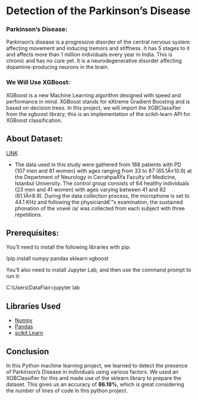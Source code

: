 # Detection of the Parkinson’s Disease

### Parkinson’s Disease:
   Parkinson’s disease is a progressive disorder of the central nervous system affecting movement and inducing tremors and stiffness. It has 5 stages to it and affects more than 1 million individuals every year in India. This is chronic and has no cure yet. It is a neurodegenerative disorder affecting dopamine-producing neurons in the brain.

### We Will Use XGBoost:  
XGBoost is a new Machine Learning algorithm designed with speed and performance in mind. XGBoost stands for eXtreme Gradient Boosting and is based on decision trees. In this project, we will import the XGBClassifier from the xgboost library; this is an implementation of the scikit-learn API for XGBoost classification.


## About Dataset:
[LINK](https://www.kaggle.com/datasets/dipayanbiswas/parkinsons-disease-speech-signal-features)
- The data used in this study were gathered from 188 patients with PD (107 men and 81 women) with ages ranging from 33 to 87 (65.1Â±10.9) at the Department of Neurology in CerrahpaÅŸa Faculty of Medicine, Istanbul University. The control group consists of 64 healthy individuals (23 men and 41 women) with ages varying between 41 and 82 (61.1Â±8.9). During the data collection process, the microphone is set to 44.1 KHz and following the physicianâ€™s examination, the sustained phonation of the vowel /a/ was collected from each subject with three repetitions.

## Prerequisites:
You’ll need to install the following libraries with pip:

!pip install numpy pandas sklearn xgboost

You’ll also need to install Jupyter Lab, and then use the command prompt to run it:

C:\Users\DataFlair>jupyter lab


## Libraries Used

- [Numpy](https://numpy.org/)
- [Pandas](https://pandas.pydata.org/)
- [scikit Learn](https://scikit-learn.org/stable/)


## Conclusion
In this Python machine learning project, we learned to detect the presence of Parkinson’s Disease in individuals using various factors. We used an XGBClassifier for this and made use of the sklearn library to prepare the dataset. This gives us an accuracy of **86.18%**, which is great considering the number of lines of code in this python project.

